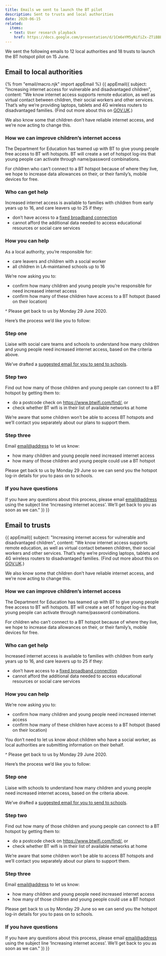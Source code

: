 ```yaml
---
title: Emails we sent to launch the BT pilot
description: Sent to trusts and local authorities
date: 2020-06-15
related:
  items:
  - text: User research playback
    href: https://docs.google.com/presentation/d/1Cm6eYM5yNifiZx-ZTiBBBjP_YAN69k11x-bt0wf0lBs/edit
---
```


We sent the following emails to 12 local authorities and 18 trusts to launch the BT hotspot pilot on 15 June.

## Email to local authorities

{% from "email/macro.njk" import appEmail %}
{{ appEmail({
  subject: "Increasing internet access for vulnerable and disadvantaged children",
  content: "We know internet access supports remote education, as well as virtual contact between children, their social workers and other services. That’s why we’re providing laptops, tablets and 4G wireless routers to disadvantaged families. (Find out more about this on [GOV.UK](https://www.gov.uk/guidance/get-help-with-technology-for-remote-education-during-coronavirus-covid-19).)

We also know some that children don’t have reliable internet access, and we’re now acting to change this.

### How we can improve children’s internet access

The Department for Education has teamed up with BT to give young people free access to BT wifi hotspots. BT will create a set of hotspot log-ins that young people can activate through name/password combinations.

For children who can’t connect to a BT hotspot because of where they live, we hope to increase data allowances on their, or their family’s, mobile devices for free.

### Who can get help

Increased internet access is available to families with children from early years up to 16, and care leavers up to 25 if they:

* don’t have access to a [fixed broadband connection](https://www.ofcom.org.uk/phones-telecoms-and-internet/advice-for-consumers/advice/broadband-speeds/broadband-basics)
* cannot afford the additional data needed to access educational resources or social care services

### How you can help

As a local authority, you’re responsible for:

* care leavers and children with a social worker
* all children in LA-maintained schools up to 16

We’re now asking you to:

* confirm how many children and young people you’re responsible for need increased internet access
* confirm how many of these children have access to a BT hotspot (based on their location)

^ Please get back to us by Monday 29 June 2020.

Here’s the process we’d like you to follow:

### Step one

Liaise with social care teams and schools to understand how many children and young people need increased internet access, based on the criteria above.

We’ve drafted a [suggested email for you to send to schools](((link_to_file))).

### Step two

Find out how many of those children and young people can connect to a BT hotspot by getting them to:

* do a postcode check on https://www.btwifi.com/find/, or
* check whether BT wifi is in their list of available networks at home

We’re aware that some children won’t be able to access BT hotspots and we’ll contact you separately about our plans to support them.

### Step three

Email [email@address](mailto:email@address) to let us know:

* how many children and young people need increased internet access
* how many of those children and young people could use a BT hotspot

Please get back to us by Monday 29 June so we can send you the hotspot log-in details for you to pass on to schools.

### If you have questions

If you have any questions about this process, please email [email@address](mailto:email@address) using the subject line ‘Increasing internet access’. We’ll get back to you as soon as we can."
}) }}

## Email to trusts

{{ appEmail({
  subject: "Increasing internet access for vulnerable and disadvantaged children",
  content: "We know internet access supports remote education, as well as virtual contact between children, their social workers and other services. That’s why we’re providing laptops, tablets and 4G wireless routers to disadvantaged families. (Find out more about this on [GOV.UK](https://www.gov.uk/guidance/get-help-with-technology-for-remote-education-during-coronavirus-covid-19).)

We also know some that children don’t have reliable internet access, and we’re now acting to change this.

### How we can improve children’s internet access

The Department for Education has teamed up with BT to give young people free access to BT wifi hotspots. BT will create a set of hotspot log-ins that young people can activate through name/password combinations.

For children who can’t connect to a BT hotspot because of where they live, we hope to increase data allowances on their, or their family’s, mobile devices for free.

### Who can get help

Increased internet access is available to families with children from early years up to 16, and care leavers up to 25 if they:

* don’t have access to a [fixed broadband connection](https://www.ofcom.org.uk/phones-telecoms-and-internet/advice-for-consumers/advice/broadband-speeds/broadband-basics)
* cannot afford the additional data needed to access educational resources or social care services

### How you can help

We’re now asking you to:

* confirm how many children and young people need increased internet access
* confirm how many of these children have access to a BT hotspot (based on their location)

You don’t need to let us know about children who have a social worker, as local authorities are submitting information on their behalf.

^ Please get back to us by Monday 29 June 2020.

Here’s the process we’d like you to follow:

### Step one

Liaise with schools to understand how many children and young people need increased internet access, based on the criteria above.

We’ve drafted a [suggested email for you to send to schools](((link_to_file))).

### Step two

Find out how many of those children and young people can connect to a BT hotspot by getting them to:

* do a postcode check on https://www.btwifi.com/find/, or
* check whether BT wifi is in their list of available networks at home

We’re aware that some children won’t be able to access BT hotspots and we’ll contact you separately about our plans to support them.

### Step three

Email [email@address](mailto:email@address) to let us know:

* how many children and young people need increased internet access
* how many of those children and young people could use a BT hotspot

Please get back to us by Monday 29 June so we can send you the hotspot log-in details for you to pass on to schools.

### If you have questions

If you have any questions about this process, please email [email@address](mailto:email@address) using the subject line ‘Increasing internet access’. We’ll get back to you as soon as we can."
}) }}
